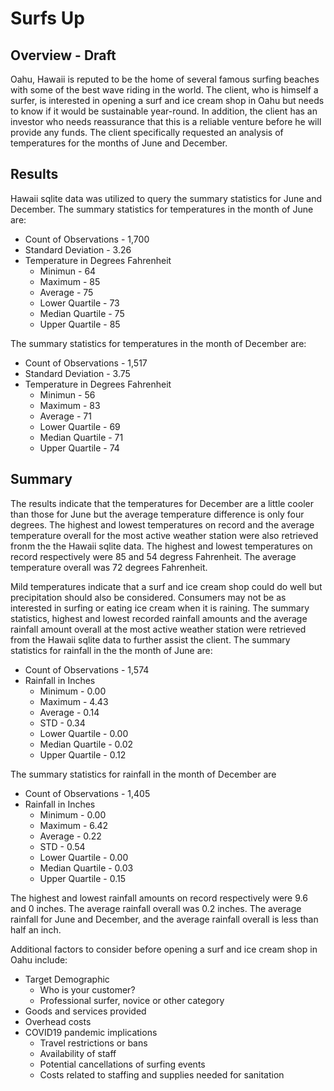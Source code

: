# Surfs Up 

## Overview - Draft
Oahu, Hawaii is reputed to be the home of several famous surfing beaches with some of the best wave riding in the world. The client, who is himself a surfer, is interested in opening a surf and ice cream shop in Oahu but needs to know if it would be sustainable year-round. In addition, the client has an investor who needs reassurance that this is a reliable venture before he will provide any funds. The client specifically requested an analysis of temperatures for the months of June and December. 
## Results
Hawaii sqlite data was utilized to query the summary statistics for June and December.
The summary statistics for temperatures in the month of June are:
- Count of Observations - 1,700
- Standard Deviation - 3.26
- Temperature in Degrees Fahrenheit
  - Minimun - 64 
  - Maximum - 85
  - Average - 75
  - Lower Quartile - 73
  - Median Quartile - 75
  - Upper Quartile - 85

The summary statistics for temperatures in the month of December are:
- Count of Observations - 1,517
- Standard Deviation - 3.75
- Temperature in Degrees Fahrenheit
  - Minimun - 56
  - Maximum - 83
  - Average - 71
  - Lower Quartile - 69
  - Median Quartile - 71
  - Upper Quartile - 74
  
## Summary
The results indicate that the temperatures for December are a little cooler than those for June but the average temperature difference is only four degrees. The highest and lowest temperatures on record and the average temperature overall for the most active weather station were also retrieved fronm the the Hawaii sqlite data. The highest and lowest temperatures on record respectively were 85 and 54 degress Fahrenheit. The average temperature overall was 72 degrees Fahrenheit.

Mild temperatures indicate that a surf and ice cream shop could do well but precipitation should also be considered. Consumers may not be as interested in surfing or eating ice cream when it is raining. The summary statistics, highest and lowest recorded rainfall amounts and the average rainfall amount overall at the most active weather station were retrieved from the Hawaii sqlite data to further assist the client.
The summary statistics for rainfall in the the month of June are:
- Count of Observations - 1,574
- Rainfall in Inches
  - Minimum - 0.00
  - Maximum - 4.43
  - Average - 0.14
  - STD - 0.34
  - Lower Quartile - 0.00
  - Median Quartile - 0.02
  - Upper Quartile - 0.12

The summary statistics for rainfall in the month of December are
- Count of Observations - 1,405
- Rainfall in Inches
  - Minimum - 0.00
  - Maximum - 6.42
  - Average - 0.22
  - STD - 0.54
  - Lower Quartile - 0.00
  - Median Quartile - 0.03
  - Upper Quartile - 0.15

The highest and lowest rainfall amounts on record respectively were 9.6 and 0 inches. The average rainfall overall was 0.2 inches.
The average rainfall for June and December, and the average rainfall overall is less than half an inch.

Additional factors to consider before opening a surf and ice cream shop in Oahu include:
- Target Demographic
  - Who is your customer?
   - Professional surfer, novice or other category
- Goods and services provided
- Overhead costs  
- COVID19 pandemic implications
  - Travel restrictions or bans
  - Availability of staff
  - Potential cancellations of surfing events
  - Costs related to staffing and supplies needed for sanitation


   

  




